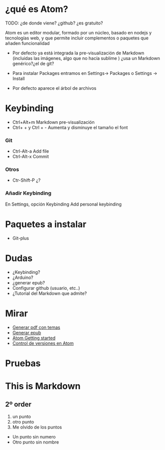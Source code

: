 # ¿qué es Atom?

TODO: ¿de donde viene? ¿github? ¿es gratuito?

Atom es un editor modular, formado por un núcleo, basado en nodejs y tecnologías web, y que permite incluir complementos o paquetes que añaden funcionalidad


* Por defecto ya está integrada la pre-visualización de Markdown (incluidas las imágenes, algo que no hacía sublime
  )
  ¿usa un Markdown genérico?¿el de git?

* Para instalar Packages entramos en Settings-> Packages o Settings -> Install

* Por defecto aparece el árbol de archivos

# Keybinding

* Ctrl+Alt+m  Markdown pre-visualización
* Ctrl+ + y Ctrl + - Aumenta y disminuye el tamaño el font
### Git

* Ctrl-Alt-a Add file
* Ctrl-Alt-x Commit

### Otros

* Ctr-Shift-P ¿?

### Añadir Keybinding

En Settings, opción Keybinding Add personal keybinding

# Paquetes a instalar

* Git-plus

# Dudas

* ¿Keybinding?
* ¿Arduino?
* ¿generar epub?
* Configurar github (usuario, etc..)
* ¿Tutorial del Markdown que admite?

# Mirar

* [Generar pdf con temas](https://atom.io/packages/markdown-themeable-pdf)
* [Generar epub](https://github.com/JJ/curso-js/blob/master/utils/md2epub)
* [Atom Getting started](https://atom.io/docs/v1.2.3/getting-started-atom-basics)
* [Control de versiones en Atom](https://atom.io/docs/v1.2.3/using-atom-version-control-in-atom)

# Pruebas


# This is Markdown
## 2º order

1. un punto
1. otro punto
1. Me olvido de los puntos
  * Un punto sin numero
  * Otro punto sin nombre
